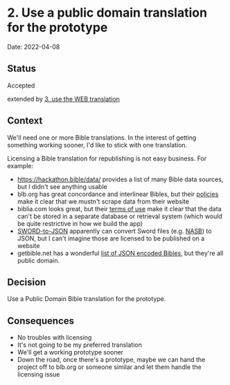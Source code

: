# 2. Use a public domain translation for the prototype

Date: 2022-04-08

## Status

Accepted

extended by [3. use the WEB translation](0003-use-the-web-translation.md)

## Context

We'll need one or more Bible translations. In the interest of getting something
working sooner, I'd like to stick with one translation.

Licensing a Bible translation for republishing is not easy business. For
example:

- https://hackathon.bible/data/ provides a list of many Bible data sources, but
  I didn't see anything usable
- blb.org has great concordance and interlinear Bibles, but their
  [policies](https://www.blueletterbible.org/about/permissions.cfm) make it
  clear that we mustn't scrape data from their website
- biblia.com looks great, but their [terms of use](https://bibliaapi.com/docs/Terms_of_Use)
  make it clear that the data can't be stored in a separate database or
  retrieval system (which would be quite restrictive in how we build the app)
- [SWORD-to-JSON](https://github.com/wasdin/SWORD-to-JSON) apparently can
  convert Sword files (e.g.
  [NASB](https://shop.lockman.org/products/e-sword-new-american-standard-bible-study-set-nasb-2020-text))
  to JSON, but I can't imagine those are licensed to be published on a website
- getbible.net has a wonderful [list of JSON encoded Bibles](https://getbible.net/v2/translations.json),
  but they're all public domain.

## Decision

Use a Public Domain Bible translation for the prototype. 

## Consequences

- No troubles with licensing
- It's not going to be my preferred translation
- We'll get a working prototype sooner
- Down the road, once there's a prototype, maybe we can hand the project off to
  blb.org or someone similar and let them handle the licensing issue

